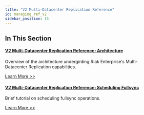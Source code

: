 ```yaml
---
title: "V2 Multi-Datacenter Replication Reference"
id: managing_ref_v2
sidebar_position: 15
---
```


[v2 mdc arch]: ./architecture.md

[v2 mdc fullsync]: ./scheduling-fullsync.md

## In This Section

#### [V2 Multi-Datacenter Replication Reference: Architecture][v2 mdc arch]

Overview of the architecture undergirding Riak Enterprise's Multi-Datacenter Replication capabilities.

[Learn More >>][v2 mdc arch]

#### [V2 Multi-Datacenter Replication Reference: Scheduling Fullsync][v2 mdc fullsync]

Brief tutorial on scheduling fullsync operations.

[Learn More >>][v2 mdc fullsync]
